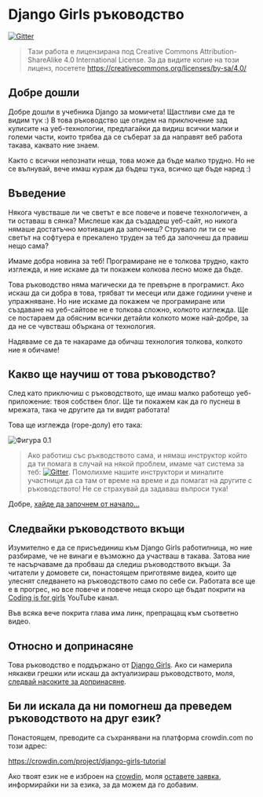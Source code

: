 # Django Girls ръководство

[![Gitter](https://badges.gitter.im/DjangoGirls/tutorial.svg)](https://gitter.im/DjangoGirls/tutorial)

> Тази работа е лицензирана под Creative Commons Attribution-ShareAlike 4.0 International License. За да видите копие на този лиценз, посетете https://creativecommons.org/licenses/by-sa/4.0/

## Добре дошли

Добре дошли в учебника Django за момичета! Щастливи сме да те видим тук :) В това ръководство ще отидем на приключение зад кулисите на уеб-технологии, предлагайки да видиш всички малки и големи части, които трябва да се съберат за да направят веб работа такава, каквато ние знаем.

Както с всички непознати неща, това може да бъде малко трудно. Но не се вълнувай, вече имаш кураж да бъдеш тука, всичко ще бъде наред :)

## Въведение

Някога чувстваше ли че светът е все повече и повече технологичен, а ти оставаш в сянка? Мислеше как да създадеш уеб-сайт, но никога нямаше достатъчно мотивация да започнеш? Струвало ли ти се че светът на софтуера е прекалено труден за теб да започнеш да правиш нещо сама?

Имаме добра новина за теб! Програмиране не е толкова трудно, както изглежда, и ние искаме да ти покажем колкова лесно може да бъде.

Това ръководство няма магически да те превърне в програмист. Ако искаш да си добра в това, трябват ти месеци или даже годиини учене и упражняване. Но ние искаме да покажем че програмиране или създаване на уеб-сайтове не е толкова сложно, колкото изглежда. Ще се постараем да обясним всички детайли колкото може най-добре, за да не се чувстваш объркана от технология.

Надяваме се да те накараме да обичаш технология толкова, колкото ние я обичаме!

## Какво ще научиш от това ръководство?

След като приключиш с ръководството, ще имаш малко работещо уеб-приложение: твоя собствен блог. Ще ти покажем как да го пуснеш в мрежата, така че другите да ти видят работата!

Това ще изглежда (горе-долу) ето така:

![Фигура 0.1](images/application.png)

> Ако работиш със ръкводството сама, и нямаш инструктор който да ти помага в случай на някой проблем, имаме чат система за теб: [![Gitter](https://badges.gitter.im/DjangoGirls/tutorial.svg)](https://gitter.im/DjangoGirls/tutorial). Помолихме нашите инструктори и миналите участници да са там от време на време и да помагат на другите с ръководството! Не се страхувай да задаваш въпроси тука!

Добре, [хайде да започнем от начало...](./how_the_internet_works/README.md)

## Следвайки ръководството вкъщи

Изумително е да се присъединиш към Django Girls работилница, но ние разбираме, че не винаги е възможно да участваш в такава. Затова ние те насърчаваме да пробваш да следиш ръководството вкъщи. За читатели у домовете си, понастоящем приготвяме видеа, които ще улеснят следването на ръководството само по себе си. Работата все ще е в прогрес, но все повече и повече неща скоро ще бъдат покрити на [Coding is for girls](https://www.youtube.com/channel/UC0hNd2uW8jTR5K3KBzRuG2A/feed) YouTube канал.

Във всяка вече покрита глава има линк, препращащ към съответно видео.

## Относно и допринасяне

Това ръководство е поддържано от [Django Girls](https://djangogirls.org/). Ако си намерила някакви грешки или искаш да актуализираш ръководството, моля, [следвай насоките за допринасяне](https://github.com/DjangoGirls/tutorial/blob/master/README.md).

## Би ли искала да ни помогнеш да преведем ръководството на друг език?

Понастоящем, преводите са съхранявани на платформа crowdin.com по този адрес:

https://crowdin.com/project/django-girls-tutorial

Ако твоят език не е изброен на [crowdin](https://crowdin.com/), моля [оставете заявка](https://github.com/DjangoGirls/tutorial/issues/new), информирайки ни за езика, за да можем да го добавим.